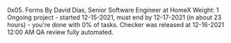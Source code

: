 0x05. Forms
 By David Dias, Senior Software Engineer at HomeX
 Weight: 1
 Ongoing project - started 12-15-2021, must end by 12-17-2021 (in about 23 hours) - you're done with 0% of tasks.
 Checker was released at 12-16-2021 12:00 AM
 QA review fully automated.